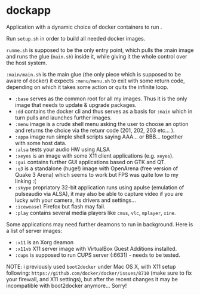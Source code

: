 # dockapp
Application with a dynamic choice of docker containers to run .

Run `setup.sh` in order to build all needed docker images.

`runme.sh` is supposed to be the only entry point, which pulls the :main image and runs the glue (`main.sh`) inside it, while giving it the whole control over the host system. 

`:main/main.sh` is the main glue (the only piece which is supposed to be aware of docker) it expects `:menu/menu.sh` to exit with some return code, 
depending on which it takes some action or quits the infinite loop.

* `:base` serves as the common root for all my images. Thus it is the only image that needs to update & upgrade packages.
* `:dd` contains the docker cli and thus serves as a basis for `:main` which in turn pulls and launches further images.
* `:menu` image is a crude shell menu asking the user to choose an option and returns the choice via the retunr code (201, 202, 203 etc... ).
* `:appa` image run simple shell scripts saying AAA... or BBB... together with some host data.
* `:alsa` tests your audio HW using ALSA
* `:xeyes` is an image with some X11 client applications (e.g. `xeyes`).
* `:gui` contains further GUI applications based on GTK and QT. 
* `:q3` is a standalone (huge!) image with OpenArena (free version of Quake 3 Arena) which seems to work but FPS was quite low to my linking :(
* `:skype` propriatory 32-bit application runs using apulse (emulation of pulseaudio via ALSA), it may also be able to capture video if you are lucky with your camera, its drivers and settings...
* `:iceweasel` Firefox but flash may fail. 
* `:play` contains several media players like `cmus`, `vlc`, `mplayer`, `xine`.

Some applications may need further deamons to run in background. Here is a list of server images:
* `:x11` is an Xorg deamon
* `:x11vb` X11 server image with VirtualBox Guest Additions installed.
* `:cups` is supposed to run CUPS server (:6631) - needs to be tested.


NOTE: i previously used `boot2docker` under Mac OS X, with X11 setup
following: `https://github.com/docker/docker/issues/8710` (make sure to
fix your firewall, and X11 settings), but after the recent changes it may be incompatible with boot2docker anymore... Sorry!
